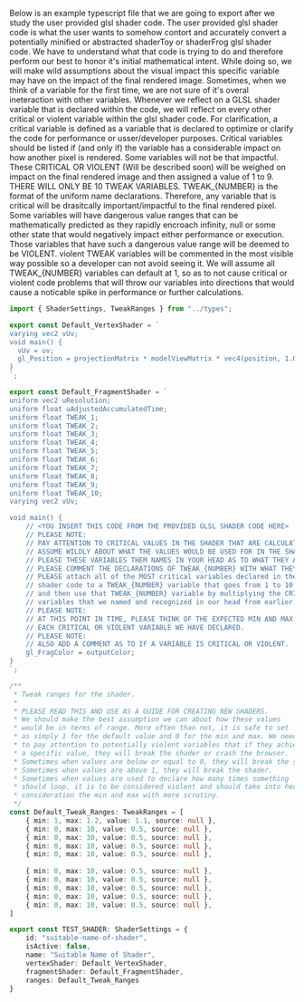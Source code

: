 Below is an example typescript file that we are going to export after we
study the user provided glsl shader code. The user provided glsl shader code is what the user wants to somehow contort and accurately convert a potentially minified or abstracted shaderToy or shaderFrog glsl shader code. We have to understand what that code is trying to do and therefore perform our best to honor it's initial mathematical intent. While doing so, we will make wild assumptions about the visual impact this specific variable may have on the impact of the final rendered image. Sometimes, when we think of a variable for the first time, we are not sure of it's overal ineteraction with other variables. Whenever we reflect on a GLSL shader variable that is declared within the code, we will reflect on every other critical or violent variable within the glsl shader code. For clarification, a critical variable is defined as a variable that is declared to optimize or clarify the code for performance or usser/developer purposes. Critical variables should be listed if (and only if) the variable has a considerable impact on how another pixel is rendered. Some variables will not be that impactful. These CRITICAL OR VIOLENT (Will be described soon) will be weighed on impact on the final rendered image and then assigned a value of 1 to 9. THERE WILL ONLY BE 10 TWEAK VARIABLES. TWEAK_{NUMBER} is the format of the uniform name declarations. Therefore, any variable that is critical will be drasitcally important/impactful to the final rendered pixel. Some variables will have dangerous value ranges that can be mathematically predicted as they rapidly encroach infinity, null or some other state that would negatively impact either performance or execution. Those variables that have such a dangerous value range will be deemed to be VIOLENT. violent TWEAK variables will be commented in the most visible way possible so a developer can not avoid seeing it. We will assume all TWEAK_{NUMBER} variables can default at 1, so as to not cause critical or violent code problems that will throw our variables into directions that would cause a noticable spike in performance or further calculations.

```ts
import { ShaderSettings, TweakRanges } from "../types";

export const Default_VertexShader = `
varying vec2 vUv;
void main() {
  vUv = uv;
  gl_Position = projectionMatrix * modelViewMatrix * vec4(position, 1.0);
}
`;

export const Default_FragmentShader = `
uniform vec2 uResolution;
uniform float uAdjustedAccumulatedTime;
uniform float TWEAK_1;
uniform float TWEAK_2;
uniform float TWEAK_3;
uniform float TWEAK_4;
uniform float TWEAK_5;
uniform float TWEAK_6;
uniform float TWEAK_7;
uniform float TWEAK_8;
uniform float TWEAK_9;
uniform float TWEAK_10;
varying vec2 vUv;

void main() {
    // <YOU INSERT THIS CODE FROM THE PROVIDED GLSL SHADER CODE HERE>
    // PLEASE NOTE:
    // PAY ATTENTION TO CRITICAL VALUES IN THE SHADER THAT ARE CALCULATED
    // ASSUME WILDLY ABOUT WHAT THE VALUES WOULD BE USED FOR IN THE SHADER
    // PLEASE THESE VARIABLES THEM NAMES IN YOUR HEAD AS TO WHAT THEY ARE FOR
    // PLEASE COMMENT THE DECLARATIONS OF TWEAK_{NUMBER} WITH WHAT THEY ARE FOR
    // PLEASE attach all of the MOST critical variables declared in the
    // shader code to a TWEAK_{NUMBER} variable that goes from 1 to 10
    // and then use that TWEAK_{NUMBER} variable by multiplying the CRITICAL
    // variables that we named and recognized in our head from earlier.
    // PLEASE NOTE:
    // AT THIS POINT IN TIME, PLEASE THINK OF THE EXPECTED MIN AND MAX OF
    // EACH CRITICAL OR VIOLENT VARIABLE WE HAVE DECLARED.
    // PLEASE NOTE:
    // ALSO ADD A COMMENT AS TO IF A VARIABLE IS CRITICAL OR VIOLENT.
    gl_FragColor = outputColor;
}
`;

/**
 * Tweak ranges for the shader.
 * 
 * PLEASE READ THIS AND USE AS A GUIDE FOR CREATING NEW SHADERS.
 * We should make the best assumption we can about how these values
 * would be in terms of range. More often than not, it is safe to set
 * as simply 1 for the default value and 0 for the min and max. We need
 * to pay attention to potentially violent variables that if they achieve
 * a specific value, they will break the shader or crash the browser.
 * Sometimes when values are below or equal to 0, they will break the shader.
 * Sometimes when values are above 1, they will break the shader.
 * Sometimes when values are used to declare how many times something
 * should loop, it is to be considered violent and should take into heavy
 * consideration the min and max with more scrutiny.
 */
const Default_Tweak_Ranges: TweakRanges = [
    { min: 1, max: 1.2, value: 1.1, source: null },
    { min: 0, max: 10, value: 0.5, source: null },
    { min: 0, max: 30, value: 0.5, source: null },
    { min: 0, max: 10, value: 0.5, source: null },  
    { min: 0, max: 10, value: 0.5, source: null },
    
    { min: 0, max: 10, value: 0.5, source: null },
    { min: 0, max: 10, value: 0.5, source: null },
    { min: 0, max: 10, value: 0.5, source: null },
    { min: 0, max: 10, value: 0.5, source: null },
    { min: 0, max: 10, value: 0.5, source: null },
]

export const TEST_SHADER: ShaderSettings = {
    id: "suitable-name-of-shader",
    isActive: false,
    name: "Suitable Name of Shader",
    vertexShader: Default_VertexShader,
    fragmentShader: Default_FragmentShader,
    ranges: Default_Tweak_Ranges
}
```